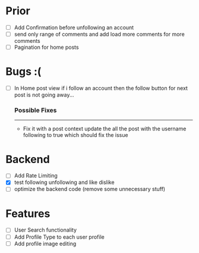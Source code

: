 # Prior

- [ ] Add Confirmation before unfollowing an account
- [ ] send only range of comments and add load more comments for more comments
- [ ] Pagination for home posts

# Bugs :&#40;

- [ ] In Home post view if i follow an account then the follow button for next post is not going away...
  ### Possible Fixes
  ***
  - Fix it with a post context update the all the post with the username following to true which should fix the issue

# Backend

- [ ] Add Rate Limiting
- [x] test following unfollowing and like dislike
- [ ] optimize the backend code (remove some unnecessary stuff)

# Features

- [ ] User Search functionality
- [ ] Add Profile Type to each user profile
- [ ] Add profile image editing

<br/>
<br/>
